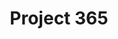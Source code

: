 ---
layout: project365
title: "Project 365"
permalink: /project365/
root_page: false
page_order: 1
feed: true
---
